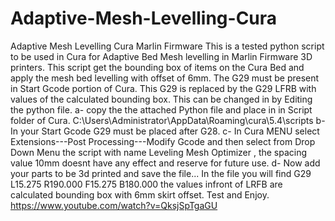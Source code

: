 # Adaptive-Mesh-Levelling-Cura
Adaptive Mesh Levelling Cura Marlin Firmware
This is a tested python script to be used in Cura for Adaptive Bed Mesh levelling in Marlin Firmware 3D printers.  This script get the bounding box of items  on the Cura Bed and apply the mesh bed levelling with offset of 6mm.  The G29 must be present in Start Gcode portion of Cura. This G29 is replaced by the G29 LFRB with values of the calculated bounding box. This can be changed in by Editing the python file.
a- copy the the attached Python file and place in  in Script folder of Cura. C:\Users\Administrator\AppData\Roaming\cura\5.4\scripts
b- In your Start Gcode G29 must be placed after G28.
c- In Cura MENU select Extensions---Post Processing---Modify Gcode  and then select from Drop Down Menu the script with name Leveling Mesh Optimizer , the spacing value 10mm doesnt have any effect and reserve for future use. 
d- Now add your parts to be 3d printed and save the file... In the file you will find G29 L15.275 R190.000 F15.275 B180.000  the values infront of LRFB are calculated bounding box with 6mm skirt offset.
Test and Enjoy.
https://www.youtube.com/watch?v=QksjSpTgaGU
